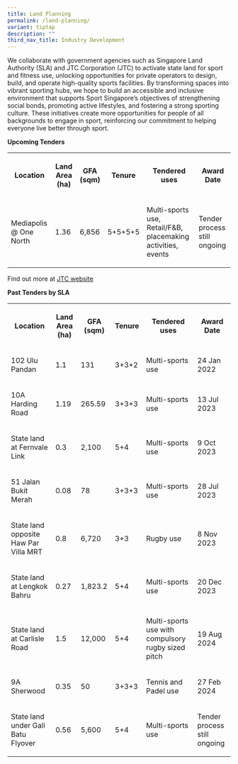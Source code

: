 ```yaml
---
title: Land Planning
permalink: /land-planning/
variant: tiptap
description: ""
third_nav_title: Industry Development
---
```

<p>We collaborate with government agencies such as Singapore Land Authority
(SLA) and JTC Corporation (JTC) to activate state land for sport and fitness
use, unlocking opportunities for private operators to design, build, and
operate high-quality sports facilities. By transforming spaces into vibrant
sporting hubs, we hope to build an accessible and inclusive environment
that supports Sport Singapore’s objectives of strengthening social bonds,
promoting active lifestyles, and fostering a strong sporting culture. These
initiatives create more opportunities for people of all backgrounds to
engage in sport, reinforcing our commitment to helping everyone live better
through sport.</p>
<p><strong>Upcoming Tenders</strong>
</p>
<table style="minWidth: 150px">
<colgroup>
<col>
<col>
<col>
<col>
<col>
<col>
</colgroup>
<tbody>
<tr>
<th rowspan="1" colspan="1">
<p>Location</p>
</th>
<th rowspan="1" colspan="1">
<p>Land Area (ha)</p>
</th>
<th rowspan="1" colspan="1">
<p>GFA (sqm)</p>
</th>
<th rowspan="1" colspan="1">
<p>Tenure</p>
</th>
<th rowspan="1" colspan="1">
<p>Tendered uses</p>
</th>
<th rowspan="1" colspan="1">
<p>Award Date</p>
</th>
</tr>
<tr>
<td rowspan="1" colspan="1">
<p>Mediapolis @ One North</p>
</td>
<td rowspan="1" colspan="1">
<p>1.36</p>
</td>
<td rowspan="1" colspan="1">
<p>6,856</p>
</td>
<td rowspan="1" colspan="1">
<p>5+5+5+5</p>
</td>
<td rowspan="1" colspan="1">
<p>Multi-sports use, Retail/F&amp;B, placemaking activities, events</p>
</td>
<td rowspan="1" colspan="1">
<p>Tender process still ongoing</p>
</td>
</tr>
</tbody>
</table>
<p>Find out more at <a href="https://www.jtc.gov.sg/find-space/Price-Quality-Tender" rel="noopener nofollow" target="_blank">JTC website</a>
</p>
<p><strong>Past Tenders by SLA</strong>
</p>
<table style="minWidth: 150px">
<colgroup>
<col>
<col>
<col>
<col>
<col>
<col>
</colgroup>
<tbody>
<tr>
<th rowspan="1" colspan="1">
<p>Location</p>
</th>
<th rowspan="1" colspan="1">
<p>Land Area (ha)</p>
</th>
<th rowspan="1" colspan="1">
<p>GFA (sqm)</p>
</th>
<th rowspan="1" colspan="1">
<p>Tenure</p>
</th>
<th rowspan="1" colspan="1">
<p>Tendered uses</p>
</th>
<th rowspan="1" colspan="1">
<p>Award Date</p>
</th>
</tr>
<tr>
<td rowspan="1" colspan="1">
<p>102 Ulu Pandan</p>
</td>
<td rowspan="1" colspan="1">
<p>1.1</p>
</td>
<td rowspan="1" colspan="1">
<p>131</p>
</td>
<td rowspan="1" colspan="1">
<p>3+3+2</p>
</td>
<td rowspan="1" colspan="1">
<p>Multi-sports use</p>
</td>
<td rowspan="1" colspan="1">
<p>24 Jan 2022</p>
</td>
</tr>
<tr>
<td rowspan="1" colspan="1">
<p>10A Harding Road</p>
</td>
<td rowspan="1" colspan="1">
<p>1.19</p>
</td>
<td rowspan="1" colspan="1">
<p>265.59</p>
</td>
<td rowspan="1" colspan="1">
<p>3+3+3</p>
</td>
<td rowspan="1" colspan="1">
<p>Multi-sports use</p>
</td>
<td rowspan="1" colspan="1">
<p>13 Jul 2023</p>
</td>
</tr>
<tr>
<td rowspan="1" colspan="1">
<p>State land at Fernvale Link</p>
</td>
<td rowspan="1" colspan="1">
<p>0.3</p>
</td>
<td rowspan="1" colspan="1">
<p>2,100</p>
</td>
<td rowspan="1" colspan="1">
<p>5+4</p>
</td>
<td rowspan="1" colspan="1">
<p>Multi-sports use</p>
</td>
<td rowspan="1" colspan="1">
<p>9 Oct 2023</p>
</td>
</tr>
<tr>
<td rowspan="1" colspan="1">
<p>51 Jalan Bukit Merah</p>
</td>
<td rowspan="1" colspan="1">
<p>0.08</p>
</td>
<td rowspan="1" colspan="1">
<p>78</p>
</td>
<td rowspan="1" colspan="1">
<p>3+3+3</p>
</td>
<td rowspan="1" colspan="1">
<p>Multi-sports use</p>
</td>
<td rowspan="1" colspan="1">
<p>28 Jul 2023</p>
</td>
</tr>
<tr>
<td rowspan="1" colspan="1">
<p>State land opposite Haw Par Villa MRT</p>
</td>
<td rowspan="1" colspan="1">
<p>0.8</p>
</td>
<td rowspan="1" colspan="1">
<p>6,720</p>
</td>
<td rowspan="1" colspan="1">
<p>3+3</p>
</td>
<td rowspan="1" colspan="1">
<p>Rugby use</p>
</td>
<td rowspan="1" colspan="1">
<p>8 Nov 2023</p>
</td>
</tr>
<tr>
<td rowspan="1" colspan="1">
<p>State land at Lengkok Bahru</p>
</td>
<td rowspan="1" colspan="1">
<p>0.27</p>
</td>
<td rowspan="1" colspan="1">
<p>1,823.2</p>
</td>
<td rowspan="1" colspan="1">
<p>5+4</p>
</td>
<td rowspan="1" colspan="1">
<p>Multi-sports use</p>
</td>
<td rowspan="1" colspan="1">
<p>20 Dec 2023</p>
</td>
</tr>
<tr>
<td rowspan="1" colspan="1">
<p>State land at Carlisle Road</p>
</td>
<td rowspan="1" colspan="1">
<p>1.5</p>
</td>
<td rowspan="1" colspan="1">
<p>12,000</p>
</td>
<td rowspan="1" colspan="1">
<p>5+4</p>
</td>
<td rowspan="1" colspan="1">
<p>Multi-sports use with compulsory rugby sized pitch</p>
</td>
<td rowspan="1" colspan="1">
<p>19 Aug 2024</p>
</td>
</tr>
<tr>
<td rowspan="1" colspan="1">
<p>9A Sherwood</p>
</td>
<td rowspan="1" colspan="1">
<p>0.35</p>
</td>
<td rowspan="1" colspan="1">
<p>50</p>
</td>
<td rowspan="1" colspan="1">
<p>3+3+3</p>
</td>
<td rowspan="1" colspan="1">
<p>Tennis and Padel use</p>
</td>
<td rowspan="1" colspan="1">
<p>27 Feb 2024</p>
</td>
</tr>
<tr>
<td rowspan="1" colspan="1">
<p>State land under Gali Batu Flyover</p>
</td>
<td rowspan="1" colspan="1">
<p>0.56</p>
</td>
<td rowspan="1" colspan="1">
<p>5,600</p>
</td>
<td rowspan="1" colspan="1">
<p>5+4</p>
</td>
<td rowspan="1" colspan="1">
<p>Multi-sports use</p>
</td>
<td rowspan="1" colspan="1">
<p>Tender process still ongoing</p>
</td>
</tr>
</tbody>
</table>
<p></p>
<p></p>
<p></p>